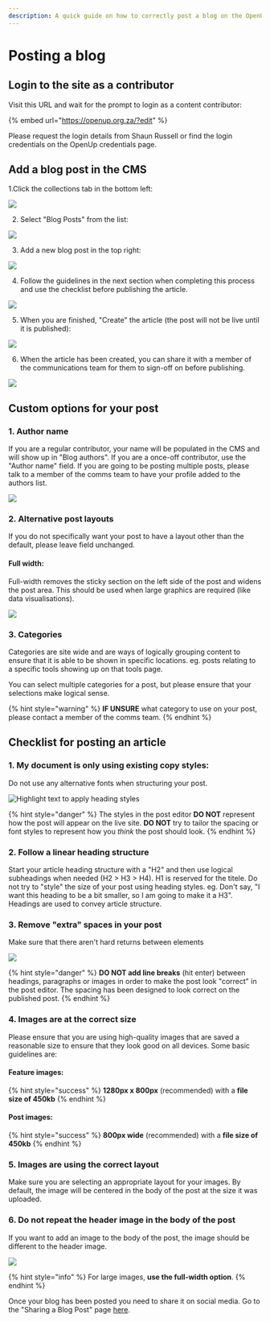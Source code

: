 ```yaml
---
description: A quick guide on how to correctly post a blog on the OpenUp website
---
```


# Posting a blog

## Login to the site as a contributor

Visit this URL and wait for the prompt to login as a content contributor:

{% embed url="https://openup.org.za/?edit" %}

Please request the login details from Shaun Russell or find the login credentials on the OpenUp credentials page.

## Add a blog post in the CMS

1.Click the collections tab in the bottom left:

![](../../.gitbook/assets/image%20%2811%29.png)

2. Select "Blog Posts" from the list:

![](../../.gitbook/assets/image%20%287%29.png)

3. Add a new blog post in the top right:

![](../../.gitbook/assets/image%20%289%29.png)

4. Follow the guidelines in the next section when completing this process and use the checklist before publishing the article.

![](../../.gitbook/assets/image%20%284%29.png)

5. When you are finished, "Create" the article \(the post will not be live until it is published\):

![](../../.gitbook/assets/image.png)

6. When the article has been created, you can share it with a member of the communications team for them to sign-off on before publishing.

![](../../.gitbook/assets/image%20%285%29.png)

## Custom options for your post

### 1. Author name

If you are a regular contributor, your name will be populated in the CMS and will show up in "Blog authors". If you are a once-off contributor, use the "Author name" field. If you are going to be posting multiple posts, please talk to a member of the comms team to have your profile added to the authors list.

![](../../.gitbook/assets/image%20%286%29.png)

### 2. Alternative post layouts

If you do not specifically want your post to have a layout other than the default, please leave field unchanged.

#### Full width:

Full-width removes the sticky section on the left side of the post and widens the post area. This should be used when large graphics are required \(like data visualisations\).

![](../../.gitbook/assets/image%20%2810%29.png)

### 3. Categories

Categories are site wide and are ways of logically grouping content to ensure that it is able to be shown in specific locations. eg. posts relating to a specific tools showing up on that tools page.

You can select multiple categories for a post, but please ensure that your selections make logical sense. 

{% hint style="warning" %}
**IF UNSURE** what category to use on your post, please contact a member of the comms team.
{% endhint %}

## Checklist for posting an article

### 1. My document is only using existing copy styles:

Do not use any alternative fonts when structuring your post.

![Highlight text to apply heading styles](../../.gitbook/assets/image%20%281%29.png)

{% hint style="danger" %}
The styles in the post editor **DO NOT** represent how the post will appear on the live site. **DO NOT** try to tailor the spacing or font styles to represent how you _think_ the post should look.
{% endhint %}

### 2. Follow a linear heading structure

Start your article heading structure with a "H2" and then use logical subheadings when needed \(H2 &gt; H3 &gt; H4\). H1 is reserved for the titele. Do not try to "style" the size of your post using heading styles. eg. Don't say, "I want this heading to be a bit smaller, so I am going to make it a H3". Headings are used to convey article structure.

### 3. Remove "extra" spaces in your post

Make sure that there aren't hard returns between elements

![](../../.gitbook/assets/article-spacing.png)

{% hint style="danger" %}
**DO NOT add line breaks** \(hit enter\) between headings, paragraphs or images in order to make the post look "correct" in the post editor. The spacing has been designed to look correct on the published post.
{% endhint %}

### 4. Images are at the correct size

Please ensure that you are using high-quality images that are saved a reasonable size to ensure that they look good on all devices. Some basic guidelines are:

#### **Feature images:**

{% hint style="success" %}
**1280px x 800px** \(recommended\) with a **file size of 450kb**
{% endhint %}

#### **Post images:**

{% hint style="success" %}
**800px wide** \(recommended\) with a **file size of 450kb**
{% endhint %}

### 5. Images are using the correct layout

Make sure you are selecting an appropriate layout for your images. By default, the image will be centered in the body of the post at the size it was uploaded. 

### 6. Do not repeat the header image in the body of the post

If you want to add an image to the body of the post, the image should be different to the header image.

![](../../.gitbook/assets/image%20%282%29.png)

{% hint style="info" %}
For large images, **use the full-width option**.
{% endhint %}

Once your blog has been posted you need to share it on social media. Go to the "Sharing a Blog Post" page [here](sharing-a-blog-post.md). 

